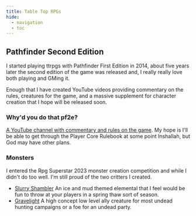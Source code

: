 ```yaml
---
title: Table Top RPGs
hide: 
  - navigation
  - toc
---
```


## Pathfinder Second Edition

I started playing ttrpgs with Pathfinder First Edition in 2014, about five years later the second edition of the game was released and, I really really love both playing and GMing it.

Enough that I have created YouTube videos providing commentary on the rules, creatures for the game, and a massive supplement for character creation that I hope will be released soon.

### Why'd you do that pf2e?

[A YouTube channel with commentary and rules on the game](https://www.youtube.com/@wydtpf2e612). My hope is I'll be able to get through the Player Core Rulebook at some point Inshallah, but God may have other plans.

### Monsters
I entered the Rpg Superstar 2023 monster creation competition and while I didn't do too well. I'm still proud of the two critters I created.

* [Slurry Shambler](https://rpgsuperstar.com/creatures/3200) An ice and mud themed elemental that I feel would be fun to throw at your players in a spring thaw sort of season.
* [Gravelight](https://rpgsuperstar.com/creatures/3561) A high concept low level ally creature for most undead hunting campaigns or a foe for an undead party.